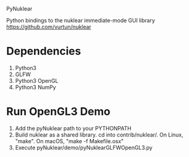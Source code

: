 PyNuklear

Python bindings to the nuklear immediate-mode GUI library
https://github.com/vurtun/nuklear



Dependencies
============

1. Python3
2. GLFW
3. Python3 OpenGL
4. Python3 NumPy


Run OpenGL3 Demo
================

1. Add the pyNuklear path to your PYTHONPATH
2. Build nuklear as a shared library.  cd into contrib/nuklear/.  On Linux, "make".  On macOS, "make -f Makefile.osx"
2. Execute pyNuklear/demo/pyNuklearGLFWOpenGL3.py
